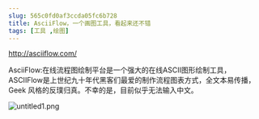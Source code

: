 ```yaml
---
slug: 565c0fd0af3ccda05fc6b728
title: AsciiFlow，一个画图工具，看起来还不错
tags: [工具 ,绘图]
---
```


http://asciiflow.com/

AsciiFlow:在线流程图绘制平台是一个强大的在线ASCII图形绘制工具，ASCIIFlow是上世纪九十年代黑客们最爱的制作流程图表方式，全文本易传播，Geek 风格的反璞归真。不幸的是，目前似乎无法输入中文。

 ![untitled1.png](http:https://static.gaoqixhb.com/FlFsKsKqiepEavL6fNj45I059r0W)
